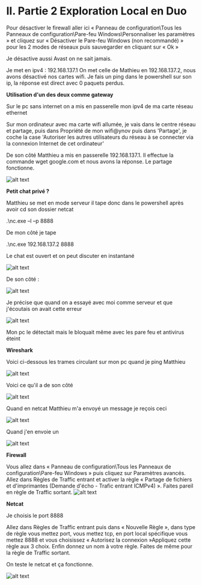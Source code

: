#
# II. Partie 2 Exploration Local en Duo

Pour désactiver le firewall aller ici « Panneau de configuration\Tous les Panneaux de configuration\Pare-feu Windows\Personnaliser les paramètres » et cliquez sur « Désactiver le Pare-feu Windows (non recommandé) » pour les 2 modes de réseaux puis sauvegarder en cliquant sur « Ok »

Je désactive aussi Avast on ne sait jamais.

Je met en ipv4 : 192.168.137.1 On met celle de Mathieu en 192.168.137.2, nous avons désactivé nos cartes wifi. Je fais un ping dans le powershell sur son ip, la réponse est direct avec 0 paquets perdus.

**Utilisation d&#39;un des deux comme gateway**

Sur le pc sans internet on a mis en passerelle mon ipv4 de ma carte réseau ethernet

Sur mon ordinateur avec ma carte wifi allumée, je vais dans le centre réseau et partage, puis dans Propriété de mon wifi@ynov puis dans &#39;Partage&#39;, je coche la case &#39;Autoriser les autres utilisateurs du réseau à se connecter via la connexion Internet de cet ordinateur&#39;

De son côté Matthieu a mis en passerelle 192.168.137.1. Il effectue la commande wget google.com et nous avons la réponse. Le partage fonctionne.

![alt text](https://github.com/MathieuCaselles/b1-net-tp2/tree/master/screen/1.png)

**Petit chat privé ?**

Matthieu se met en mode serveur il tape donc dans le powershell après avoir cd son dossier netcat

.\nc.exe –l –p 8888

De mon côté je tape

.\nc.exe 192.168.137.2 8888

Le chat est ouvert et on peut discuter en instantané

![alt text](https://github.com/MathieuCaselles/b1-net-tp2/tree/master/screen/2.png)
 
De son côté :

 ![alt text](https://github.com/MathieuCaselles/b1-net-tp2/tree/master/screen/3.png)

Je précise que quand on a essayé avec moi comme serveur et que j&#39;écoutais on avait cette erreur

![alt text](https://github.com/MathieuCaselles/b1-net-tp2/tree/master/screen/4.png)

Mon pc le détectait mais le bloquait même avec les pare feu et antivirus éteint

**Wireshark**

Voici ci-dessous les trames circulant sur mon pc quand je ping Matthieu

![alt text](https://github.com/MathieuCaselles/b1-net-tp2/tree/master/screen/5.png)

Voici ce qu&#39;il a de son côté

![alt text](https://github.com/MathieuCaselles/b1-net-tp2/tree/master/screen/6.png)

Quand en netcat Matthieu m&#39;a envoyé un message je reçois ceci

![alt text](https://github.com/MathieuCaselles/b1-net-tp2/tree/master/screen/9.png)

Quand j&#39;en envoie un

![alt text](https://github.com/MathieuCaselles/b1-net-tp2/tree/master/screen/10.png)

**Firewall**

Vous allez dans « Panneau de configuration\Tous les Panneaux de configuration\Pare-feu Windows » puis cliquez sur Paramètres avancés. Allez dans Règles de Traffic entrant et activer la règle « Partage de fichiers et d&#39;imprimantes (Demande d&#39;écho - Trafic entrant ICMPv4) ». Faites pareil en règle de Traffic sortant.
![alt text](https://github.com/MathieuCaselles/b1-net-tp2/tree/master/screen/7.png)

**Netcat**

Je choisis le port 8888

Allez dans Règles de Traffic entrant puis dans «  Nouvelle Règle », dans type de règle vous mettez port, vous mettez tcp, en port local spécifique vous mettez 8888 et vous choisissez « Autorisez la connexion »Appliquez cette règle aux 3 choix. Enfin donnez un nom à votre règle. Faites de même pour la règle de Traffic sortant.

On teste le netcat et ça fonctionne.

 ![alt text](https://github.com/MathieuCaselles/b1-net-tp2/tree/master/screen/8.png)
#